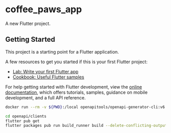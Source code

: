 # coffee_paws_app

A new Flutter project.

## Getting Started

This project is a starting point for a Flutter application.

A few resources to get you started if this is your first Flutter project:

- [Lab: Write your first Flutter app](https://docs.flutter.dev/get-started/codelab)
- [Cookbook: Useful Flutter samples](https://docs.flutter.dev/cookbook)

For help getting started with Flutter development, view the
[online documentation](https://docs.flutter.dev/), which offers tutorials,
samples, guidance on mobile development, and a full API reference.

```bash
docker run --rm -v ${PWD}:/local openapitools/openapi-generator-cli:v6.6.0 generate -g dart-dio -i /local/api/openapi/openapi.yml -o /local/openapi/clients -p pubName=coffee_paws_app_api

cd openapi/clients
flutter pub get
flutter packages pub run build_runner build --delete-conflicting-outputs
```
